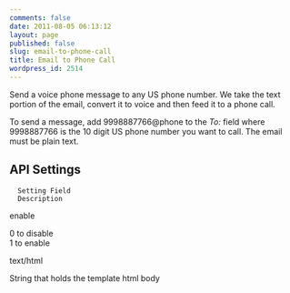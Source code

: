 ```yaml
---
comments: false
date: 2011-08-05 06:13:12
layout: page
published: false
slug: email-to-phone-call
title: Email to Phone Call
wordpress_id: 2514
---
```


 

Send a voice phone message to any US phone number. We take the text portion of the email, convert it to voice and then feed it to a phone call.


  

To send a message, add 9998887766@phone to the _To:_ field where 9998887766 is the 10 digit US phone number you want to call. The email must be plain text.



  

## API Settings



  


    


      Setting Field
      Description
    
    


      
enable

      
0 to disable  
1 to enable

    
    


      
text/html

      
String that holds the template html body

    
  


